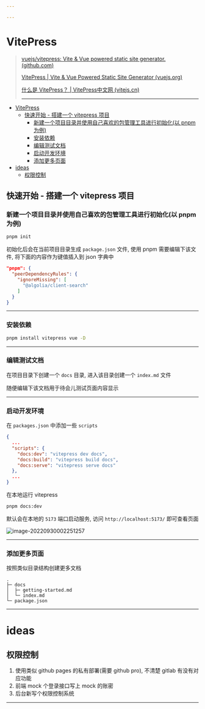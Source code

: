 ```yaml
---

---
```


# VitePress

> [vuejs/vitepress: Vite & Vue powered static site generator. (github.com)](https://github.com/vuejs/vitepress)
>
> [VitePress | Vite & Vue Powered Static Site Generator (vuejs.org)](https://vitepress.vuejs.org/)
>
> [什么是 VitePress？ | VitePress中文网 (vitejs.cn)](https://vitejs.cn/vitepress/)
>
> ---

- [VitePress](#vitepress)
  - [快速开始 - 搭建一个 vitepress 项目](#快速开始---搭建一个-vitepress-项目)
    - [新建一个项目目录并使用自己喜欢的包管理工具进行初始化(以 pnpm 为例)](#新建一个项目目录并使用自己喜欢的包管理工具进行初始化以-pnpm-为例)
    - [安装依赖](#安装依赖)
    - [编辑测试文档](#编辑测试文档)
    - [启动开发环境](#启动开发环境)
    - [添加更多页面](#添加更多页面)
- [ideas](#ideas)
  - [权限控制](#权限控制)


## 快速开始 - 搭建一个 vitepress 项目

### 新建一个项目目录并使用自己喜欢的包管理工具进行初始化(以 pnpm 为例)

```bash
pnpm init
```

初始化后会在当前项目目录生成 `package.json` 文件, 使用 pnpm 需要编辑下该文件, 将下面的内容作为键值插入到 json 字典中

```json
"pnpm": {
  "peerDependencyRules": {
    "ignoreMissing": [
      "@algolia/client-search"
    ]
  }
}
```

---

### 安装依赖

```bash
pnpm install vitepress vue -D
```

---

### 编辑测试文档

在项目目录下创建一个 `docs` 目录, 进入该目录创建一个 `index.md` 文件

随便编辑下该文档用于待会儿测试页面内容显示

---

### 启动开发环境

在 `packages.json` 中添加一些 `scripts`

```json
{
  ...
  "scripts": {
    "docs:dev": "vitepress dev docs",
    "docs:build": "vitepress build docs",
    "docs:serve": "vitepress serve docs"
  },
  ...
}
```

在本地运行 vitepress

```bash
pnpm docs:dev
```

默认会在本地的 `5173` 端口启动服务, 访问 `http://localhost:5173/` 即可查看页面

![image-20220930002251257](http://cdn.ayusummer233.top/img/202209300023668.png)

---

### 添加更多页面

按照类似目录结构创建更多文档

```
.
├─ docs
│  ├─ getting-started.md
│  └─ index.md
└─ package.json
```

---

# ideas

## 权限控制

1. 使用类似 github pages 的私有部署(需要 github pro), 不清楚 gitlab 有没有对应功能
2. 前端 mock 个登录接口写上 mock 的账密
3. 后台新写个权限控制系统

---


